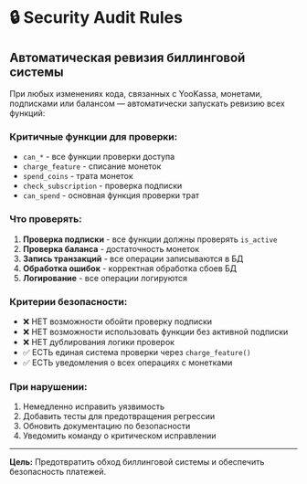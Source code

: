 # 🔒 Security Audit Rules

## Автоматическая ревизия биллинговой системы

При любых изменениях кода, связанных с YooKassa, монетами, подписками или балансом — автоматически запускать ревизию всех функций:

### Критичные функции для проверки:
- `can_*` - все функции проверки доступа
- `charge_feature` - списание монеток
- `spend_coins` - трата монеток
- `check_subscription` - проверка подписки
- `can_spend` - основная функция проверки трат

### Что проверять:
1. **Проверка подписки** - все функции должны проверять `is_active`
2. **Проверка баланса** - достаточность монеток
3. **Запись транзакций** - все операции записываются в БД
4. **Обработка ошибок** - корректная обработка сбоев БД
5. **Логирование** - все операции логируются

### Критерии безопасности:
- ❌ НЕТ возможности обойти проверку подписки
- ❌ НЕТ возможности использовать функции без активной подписки
- ❌ НЕТ дублирования логики проверок
- ✅ ЕСТЬ единая система проверки через `charge_feature()`
- ✅ ЕСТЬ уведомления о всех операциях с монетками

### При нарушении:
1. Немедленно исправить уязвимость
2. Добавить тесты для предотвращения регрессии
3. Обновить документацию по безопасности
4. Уведомить команду о критическом исправлении

---
**Цель:** Предотвратить обход биллинговой системы и обеспечить безопасность платежей.
